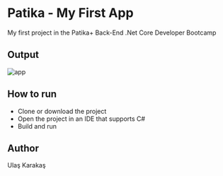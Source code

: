 # Patika - My First App
My first project in the Patika+ Back-End .Net Core Developer Bootcamp

## Output
![app](https://github.com/user-attachments/assets/515976eb-6e3a-4b24-9dda-48f6ae3eb09a)

## How to run
- Clone or download the project
- Open the project in an IDE that supports C#
- Build and run

## Author
Ulaş Karakaş 
